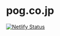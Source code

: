 # pog.co.jp
[![Netlify Status](https://api.netlify.com/api/v1/badges/a5b07d98-0c27-4471-b736-9757320b617e/deploy-status)](https://app.netlify.com/sites/elated-franklin-4ea120/deploys)
